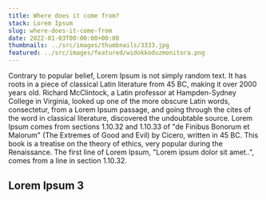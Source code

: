 ```yaml
---
title: Where does it come from?
stack: Lorem Ipsum
slug: where-does-it-come-from
date: 2022-01-03T00:00:00+00:00
thumbnails: ../src/images/thumbnails/3333.jpg
featured: ../src/images/featured/widokkoduzmonitora.png
---
```


Contrary to popular belief, Lorem Ipsum is not simply random text. It has roots in a piece of classical Latin literature from 45 BC, making it over 2000 years old. Richard McClintock, a Latin professor at Hampden-Sydney College in Virginia, looked up one of the more obscure Latin words, consectetur, from a Lorem Ipsum passage, and going through the cites of the word in classical literature, discovered the undoubtable source. Lorem Ipsum comes from sections 1.10.32 and 1.10.33 of "de Finibus Bonorum et Malorum" (The Extremes of Good and Evil) by Cicero, written in 45 BC. This book is a treatise on the theory of ethics, very popular during the Renaissance. The first line of Lorem Ipsum, "Lorem ipsum dolor sit amet..", comes from a line in section 1.10.32.

## Lorem Ipsum 3
